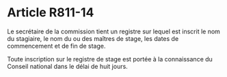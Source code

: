 # Article R811-14

Le secrétaire de la commission tient un registre sur lequel est inscrit le nom du stagiaire, le nom du ou des maîtres de stage, les dates de commencement et de fin de stage.

Toute inscription sur le registre de stage est portée à la connaissance du Conseil national dans le délai de huit jours.
